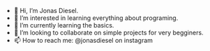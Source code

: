 - 👋 Hi, I’m Jonas Diesel.
- 👀 I’m interested in learning everything about programing.
- 🌱 I’m currently learning the basics.
- 💞️ I’m looking to collaborate on simple projects for very begginers.
- 📫 How to reach me: @jonasdiesel on instagram

<!---
JonasDiesel/JonasDiesel is a ✨ special ✨ repository because its `README.md` (this file) appears on your GitHub profile.
You can click the Preview link to take a look at your changes.
--->
